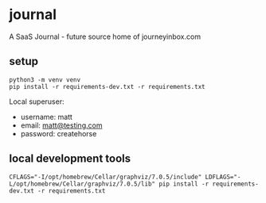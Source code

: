 # journal

A SaaS Journal - future source home of journeyinbox.com

## setup

```
python3 -m venv venv
pip install -r requirements-dev.txt -r requirements.txt
```

Local superuser:

* username: matt
* email: matt@testing.com
* password: createhorse

## local development tools

```
CFLAGS="-I/opt/homebrew/Cellar/graphviz/7.0.5/include" LDFLAGS="-L/opt/homebrew/Cellar/graphviz/7.0.5/lib" pip install -r requirements-dev.txt -r requirements.txt
```
